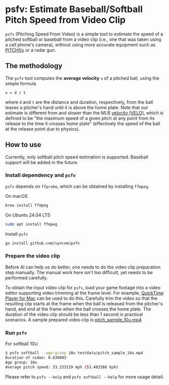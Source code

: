 # psfv: Estimate Baseball/Softball Pitch Speed from Video Clip

`psfv` (Pitching Speed From Video) is a simple tool to estimate the speed of a
pitched softball or baseball from a video clip (i.e., one that was taken using a
cell phone's camera), without using more accurate equipment such as
[PITCHf/x](https://en.wikipedia.org/wiki/PITCHf/x) or a radar gun.

## The methodology

The `psfv` tool computes the __average velocity__ `v` of a pitched ball, using
the simple formula 

```text
v = d / t
```

where `d` and `t` are the distance and duration, respectively, from the ball
leaves a pitcher's hand until it is above the home plate. Note that our estimate
is different from and slower than the MLB [velocity
(VELO)](https://www.mlb.com/glossary/statcast/velocity), which is defined to be
"the maximum speed of a given pitch at any point from its release to the time it
crosses home plate" (effectively the speed of the ball at the release point due
to physics).

## How to use

Currently, only softball pitch speed estimation is supported. Baseball support
will be added in the future.

### Install dependency and `psfv`

`psfv` depends on `ffprobe`, which can be obtained by installing `ffmpeg`.

On macOS

```bash
brew install ffmpeg
```

On Ubuntu 24.04 LTS

```bash
sudo apt install ffmpeg
```

Install `psfv`

```bash
go install github.com/syncom/psfv
```

### Prepare the video clip

Before AI can help us do better, one needs to do the video clip preparation step manually. The manual work here isn't too difficult, yet needs to be performed carefully.

To obtain the input video clip for `psfv`, load your game footage into a video
editor supporting video trimming at the frame level. For example, [QuickTime
Player for
Mac](https://support.apple.com/guide/quicktime-player/trim-a-movie-or-clip-qtpf2115f6fd/mac)
can be used to do this. Carefully trim the video so that the resulting clip
starts at the frame when the ball is released from the pitcher's hand, and end
at the frame when the ball crosses the home plate. The duration of the video
clip should be less than 1 second in practical scenarios. A sample prepared
video clip is [pitch_sample_10u.mp4](./testdata/pitch_sample_10u.mp4)

### Run `psfv`

For softball 10U

```bash
$ psfv softball --age-group 10u testdata/pitch_sample_10u.mp4 
Duration of video: 0.636003
Age group: 10u
Average pitch speed: 33.233119 mph (53.483388 kph)
```

Please refer to `psfv --help` and `psfv softball --help` for more usage detail.
